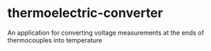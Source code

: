 # thermoelectric-converter
An application for converting voltage measurements at the ends of thermocouples into temperature
